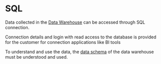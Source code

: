# SQL

Data collected in the [Data Warehouse](data_sources/data_warehouse) can be accessed through SQL connection.

Connection details and login with read access to the database is provided for the customer for connection applications like BI tools

To understand and use the data, the [data schema](data_sources/data_warehouse/data_warehouse_schema.md) of the data warehouse must be understood and used.
